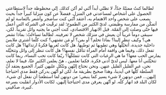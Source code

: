 لطالما كنتُ ممتنّةً جدّاً، لا تظنّي أبداً أنّني لم أكن كذلك. إنّي محظوظة جداً لاستطاعتي الحصول على أشخاص لمساعدتي في المنزل. ففضلاً عن كون منزلنا كبيراً جداً بحيث يصعب على شخص واحد الاهتمام به، أعتقد أنّني كنت سأضجر وأشعر بالتعاسة لو لم أتمكّن من ممارسة وظيفتي. لديّ الكثير من الطموح؛ لقد ترقّيت في الشركة التي أعمل فيها حتّى وصلت إلى القمّة. قبل الانهيار الاقتصادي، كنت أجني ما يجنيه وائل تقريباً. لكن، سيبقى دوماً غريباً أن يعيش في منزلك شخص لا تعرفينه. لطالما تساءلتُ: بماذا تشعر هي؟ وكيف تنظر إلينا؟ بماذا تحلم؟ أو بمن؟ أو مَن تشتهي؟ كنت كلّما أشتري ملابسَ داخلية جديدة، أتخيّلُها وهي تطويها ثم توضّبها. هل كانت تُغريها فكرةُ ارتدائها؟ هل كانت تفعل ذلك، وفيما هي واقفة أمام المرآة تتأمّل نفسها؟ هل كانت تنظر إلى وائل وتتخيَّله يمارس الحب معها؟ ما هي الرغبات التي كانت تتملكّها؟ ربّما كانت تحب النساء، ربما كانت تتخيّلني أنا معها. ليس لديّ أدنى فكرة. فكما تعلمين ، هنّ يعلمن الكثير عنّا، فيما لا نعلم، نحن، غير القليل القليل عنهن. ونحن نحتاج إليّهن ونتّكل عليهن كثيراً. الجميع يعتقد أنّ السلطة كلّها في أيدينا، وهذا صحيح بطريقة ما، لكن لو أنّهن يدركن فقط مدى احتياجنا إليهن... فمن دونهن لا شيء يسير كما ينبغي؛ من دونهن لما استطعنا أن نفعل أي شيء. لكان البلد قد انهار كلّه. لو أنّهن يعرفن مدى احتياجنا إليهن، لكانت الأدوار انقلبت بسرعة كبيرة، صدِّقيني.
